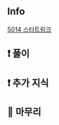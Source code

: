 ## Info
<a href="https://www.acmicpc.net/problem/5014" rel="nofollow">5014 스타트링크</a>

## ❗ 풀이



## ❗ 추가 지식



## 🙂 마무리



